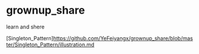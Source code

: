 # grownup_share
learn and shere

[Singleton_Pattern]<https://github.com/YeFeiyangx/grownup_share/blob/master/Singleton_Pattern/illustration.md>
